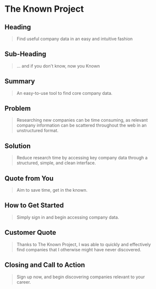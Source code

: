 # The Known Project #
 
## Heading ##
  > Find useful company data in an easy and intuitive fashion

## Sub-Heading ##
  > ... and if you don't know, now you Known

## Summary ##
  > An easy-to-use tool to find core company data. 

## Problem ##
  > Researching new companies can be time consuming, as relevant company information can be scattered throughout the web in an unstructured format.

## Solution ##
  > Reduce research time by accessing key company data through a structured, simple, and clean interface.

## Quote from You ##
  > Aim to save time, get in the known.

## How to Get Started ##
  > Simply sign in and begin accessing company data.

## Customer Quote ##
  > Thanks to The Known Project, I was able to quickly and effectively find companies that I otherwise might have never discovered.

## Closing and Call to Action ##
  > Sign up now, and begin discovering companies relevant to your career.
